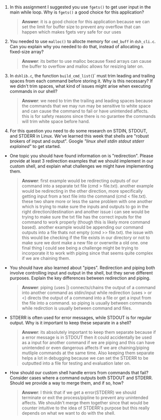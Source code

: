 1. In this assignment I suggested you use `fgets()` to get user input in the main while loop. Why is `fgets()` a good choice for this application?

    > **Answer**:  it is a good choice for this application because we can set the limit for buffer size to prevent any overflow that can happen which makes fgets very safe for our uses

2. You needed to use `malloc()` to allocte memory for `cmd_buff` in `dsh_cli.c`. Can you explain why you needed to do that, instead of allocating a fixed-size array?

    > **Answer**:  its better to use malloc because fixed arrays can cause the buffer to overflow and malloc allows for resizing later on.


3. In `dshlib.c`, the function `build_cmd_list(`)` must trim leading and trailing spaces from each command before storing it. Why is this necessary? If we didn't trim spaces, what kind of issues might arise when executing commands in our shell?

    > **Answer**: we need to trim the trailing and leading spaces because the commands that we may run may be sensitive to white space and can cause the command to fail or have unintended affects. this is for safety reasons since there is no gurantee the commands will trim white space before hand.

4. For this question you need to do some research on STDIN, STDOUT, and STDERR in Linux. We've learned this week that shells are "robust brokers of input and output". Google _"linux shell stdin stdout stderr explained"_ to get started.

- One topic you should have found information on is "redirection". Please provide at least 3 redirection examples that we should implement in our custom shell, and explain what challenges we might have implementing them.

    > **Answer**:  first example would be redirecting outputs of our command into a separate txt file (cmd > file.txt). another example would be redirecting in the other direction, more specifically getting input from a text file into the command (cmd < file.txt). these two share more or less the same problem with one another which is trying to make sure the inputs and outputs to go in the right direction/destination and another issue i can see would be trying to make sure the txt file has the correct inputs for the command to work properly (though this is likely more command based). another example would be appending our command outputs into a file thats not empty (cmd >> file.txt). the issue with this would be checking if the file exists in our directory or not to make sure we dont make a new file or overwrite a old one. one final thing I could see being a challenge might be trying to incorporate it to work with piping since that seems quite complex if we are chaining them.

- You should have also learned about "pipes". Redirection and piping both involve controlling input and output in the shell, but they serve different purposes. Explain the key differences between redirection and piping.

    > **Answer**:  piping (uses |) connects/chains the output of a command into another command as stdin/input while redirection (uses > or <) directs the output of a command into a file or get a input from the file into a command. so piping is usually between commands while redirction is usually between command and files.

- STDERR is often used for error messages, while STDOUT is for regular output. Why is it important to keep these separate in a shell?

    > **Answer**:  its absolutely important to keep them separate because if a error message is in STDOUT then it could accidentally be used as a input for another command if we are piping and this can have unintended or even dangerous affects if we are chaining/piping mutliple commands at the same time. Also keeping them separate helps a lot in debugging because we can set the STDERR to be outputted into a file for testing and evaluation later on.

- How should our custom shell handle errors from commands that fail? Consider cases where a command outputs both STDOUT and STDERR. Should we provide a way to merge them, and if so, how?

    > **Answer**: I think that if we get a error(STDERR) we should terminate or exit the process/pipline to prevent any unintended affects. We shouldn't merge them together since that would be counter intuitive to the idea of STDERR's purpose but this really depends on what we want to do with the shell.
